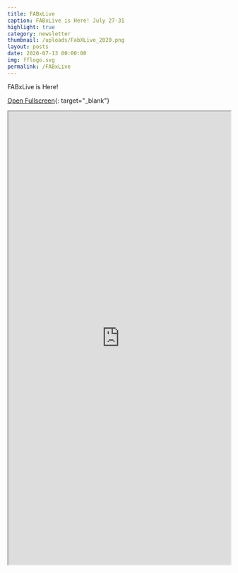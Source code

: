 ```yaml
---
title: FABxLive 
caption: FABxLive is Here! July 27-31
highlight: true
category: newsletter
thumbnail: /uploads/FabXLive_2020.png
layout: posts
date: 2020-07-13 00:00:00
img: fflogo.svg
permalink: /FABxLive
---
```


FABxLive is Here\!

[Open Fullscreen](https://mailchi.mp/fabfoundation.org/fabxlive){: target="_blank"}

<iframe src="https://mailchi.mp/fabfoundation.org/fabxlive" style="max-width: 1024px; width: 100%; margin: 0 auto; height: 1024px"></iframe>